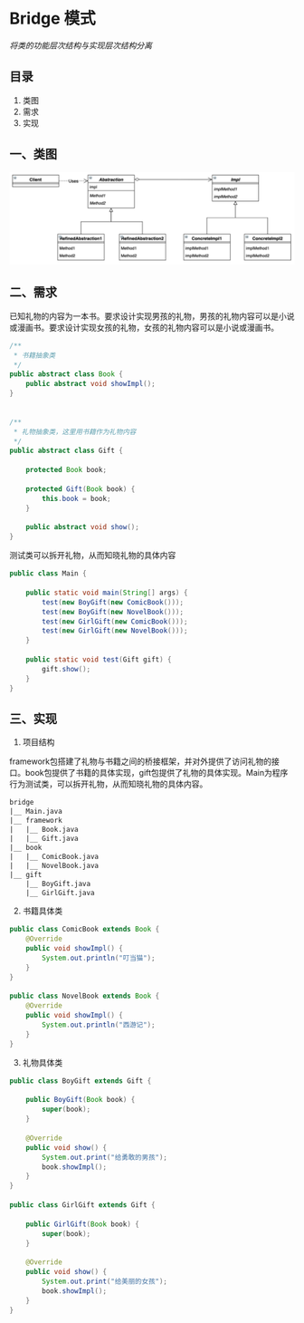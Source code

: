 # Bridge 模式

*将类的功能层次结构与实现层次结构分离*

## 目录

1. 类图
2. 需求
3. 实现



## 一、类图

![image-20220528103508437](image-20220528103508437.png)



## 二、需求

已知礼物的内容为一本书。要求设计实现男孩的礼物，男孩的礼物内容可以是小说或漫画书。要求设计实现女孩的礼物，女孩的礼物内容可以是小说或漫画书。

```java
/**
 * 书籍抽象类
 */
public abstract class Book {
    public abstract void showImpl();
}


/**
 * 礼物抽象类，这里用书籍作为礼物内容
 */
public abstract class Gift {

    protected Book book;

    protected Gift(Book book) {
        this.book = book;
    }

    public abstract void show();
}
```



测试类可以拆开礼物，从而知晓礼物的具体内容

```java
public class Main {

    public static void main(String[] args) {
        test(new BoyGift(new ComicBook()));
        test(new BoyGift(new NovelBook()));
        test(new GirlGift(new ComicBook()));
        test(new GirlGift(new NovelBook()));
    }

    public static void test(Gift gift) {
        gift.show();
    }
}
```



## 三、实现

1. 项目结构

framework包搭建了礼物与书籍之间的桥接框架，并对外提供了访问礼物的接口。book包提供了书籍的具体实现，gift包提供了礼物的具体实现。Main为程序行为测试类，可以拆开礼物，从而知晓礼物的具体内容。

```
bridge
|__	Main.java
|__	framework
|	|__	Book.java
|	|__	Gift.java
|__	book
|	|__	ComicBook.java
|	|__	NovelBook.java
|__	gift
	|__	BoyGift.java
	|__	GirlGift.java
```



2. 书籍具体类

```java
public class ComicBook extends Book {
    @Override
    public void showImpl() {
        System.out.println("叮当猫");
    }
}

public class NovelBook extends Book {
    @Override
    public void showImpl() {
        System.out.println("西游记");
    }
}
```



3. 礼物具体类

```java
public class BoyGift extends Gift {

    public BoyGift(Book book) {
        super(book);
    }

    @Override
    public void show() {
        System.out.print("给勇敢的男孩");
        book.showImpl();
    }
}

public class GirlGift extends Gift {

    public GirlGift(Book book) {
        super(book);
    }

    @Override
    public void show() {
        System.out.print("给美丽的女孩");
        book.showImpl();
    }
}
```

